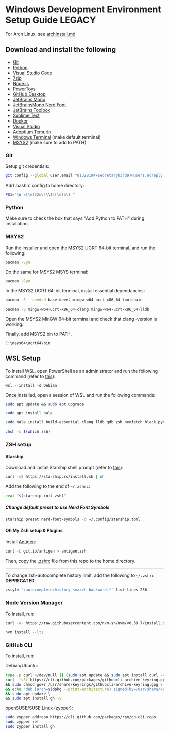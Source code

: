 # Windows Development Environment Setup Guide **LEGACY**

For Arch Linux, see [archinstall.md](arch/README.md)

## Download and install the following

- [Git](https://git-scm.com/download/win)
- [Python](https://www.python.org/downloads/)
- [Visual Studio Code](https://code.visualstudio.com/download)
- [7zip](https://www.7-zip.org/download.html)
- [Node.js](https://nodejs.org/en/download/)
- [PowerToys](https://learn.microsoft.com/en-us/windows/powertoys/install)
- [GitHub Desktop](https://desktop.github.com/)
- [JetBrains Mono](https://www.jetbrains.com/lp/mono/)
- [JetBrainsMono Nerd Font](https://www.nerdfonts.com/)
- [JetBrains Toolbox](https://www.jetbrains.com/toolbox-app/)
- [Sublime Text](https://www.sublimetext.com/)
- [Docker](https://www.docker.com/)
- [Visual Studio](https://visualstudio.microsoft.com/)
- [Adoptium Temurin](https://adoptium.net/es/temurin/releases/)
- [Windows Terminal](https://github.com/microsoft/terminal) (make default terminal)
- [MSYS2](https://www.msys2.org/) (make sure to add to PATH)

### Git

Setup git credentials:

```bash
git config --global user.email "81328194+secretarybird97@users.noreply.github.com" && git config --global user.name "secretarybird97" && git config --global credential.helper cache --timeout=3600
```

Add .bashrc config to home directory:

```bash
PS1="\W \[\e[32m\]\\$\[\e[m\] "
```

### Python

Make sure to check the box that says "Add Python to PATH" during installation.

### MSYS2

Run the installer and open the MSYS2 UCRT 64-bit terminal, and run the following:

```bash
pacman -Syu
```

Do the same for MSYS2 MSYS terminal:

```bash
pacman -Syu
```

In the MSYS2 UCRT 64-bit terminal, install essential dependancies:

```bash
pacman -S --needed base-devel mingw-w64-ucrt-x86_64-toolchain
```

```bash
pacman -S mingw-w64-ucrt-x86_64-clang mingw-w64-ucrt-x86_64-lldb
```

Open the MSYS2 MinGW 64-bit terminal and check that clang -version is working.

Finally, add MSYS2 bin to PATH.

```text
C:\msys64\ucrt64\bin
```

## WSL Setup

To install WSL, open PowerShell as an administrator and run the following command (refer to [this](https://learn.microsoft.com/en-us/windows/wsl/install)):

```powershell
wsl --install -d Debian
```

Once installed, open a session of WSL and run the following commands:

```bash
sudo apt update && sudo apt upgrade
```

```bash
sudo apt install nala
```

```bash
sudo nala install build-essential clang lldb gdb zsh neofetch black python3-pip wget curl git cmake ripgrep
```

```bash
chsh -s $(which zsh)
```

### ZSH setup

#### Starship

Download and install Starship shell prompt (refer to [this](https://starship.rs/guide/)):

```bash
curl -sS https://starship.rs/install.sh | sh
```

Add the following to the end of `~/.zshrc`:

```bash
eval "$(starship init zsh)"
```

##### Change default preset to use Nerd Font Symbols

```bash
starship preset nerd-font-symbols -o ~/.config/starship.toml

```

#### Oh My Zsh setup & Plugins

Install [Antigen](https://github.com/zsh-users/antigen):

```bash
curl -L git.io/antigen > antigen.zsh
```

Then, copy the [.zshrc](.zshrc) file from this repo to the home directory.

---

To change zsh-autocomplete history limit, add the following to `~/.zshrc` **DEPRECATED**:

```bash
zstyle ':autocomplete:history-search-backward:*' list-lines 256
```

### [Node Version Manager](https://github.com/nvm-sh/nvm)

To install, run:

```bash
curl -o- https://raw.githubusercontent.com/nvm-sh/nvm/v0.39.7/install.sh | bash
```

```bash
nvm install --lts
```

### GitHub CLI

To install, run:

Debian/Ubuntu:

```bash
type -p curl >/dev/null || (sudo apt update && sudo apt install curl -y)
curl -fsSL https://cli.github.com/packages/githubcli-archive-keyring.gpg | sudo dd of=/usr/share/keyrings/githubcli-archive-keyring.gpg \
&& sudo chmod go+r /usr/share/keyrings/githubcli-archive-keyring.gpg \
&& echo "deb [arch=$(dpkg --print-architecture) signed-by=/usr/share/keyrings/githubcli-archive-keyring.gpg] https://cli.github.com/packages stable main" | sudo tee /etc/apt/sources.list.d/github-cli.list > /dev/null \
&& sudo apt update \
&& sudo apt install gh -y
```

openSUSE/SUSE Linux (zypper):

```bash
sudo zypper addrepo https://cli.github.com/packages/rpm/gh-cli.repo
sudo zypper ref
sudo zypper install gh
```
